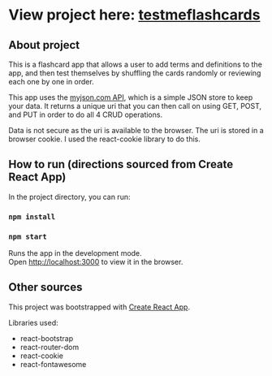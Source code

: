 # View project here: [testmeflashcards](https://testmeflashcards.netlify.com/)

## About project
This is a flashcard app that allows a user to add terms and definitions to the app, and then test themselves by shuffling the cards randomly or reviewing each one by one in order.

This app uses the [myjson.com API](http://www.myjson.com), which is a simple JSON store to keep your data. It returns a unique uri that you can then call on using GET, POST, and PUT in order to do all 4 CRUD operations.

Data is not secure as the uri is available to the browser. The uri is stored in a browser cookie. I used the react-cookie library to do this.

## How to run (directions sourced from Create React App)
In the project directory, you can run:

### `npm install`
### `npm start`

Runs the app in the development mode.<br>
Open [http://localhost:3000](http://localhost:3000) to view it in the browser.

## Other sources
This project was bootstrapped with [Create React App](https://github.com/facebook/create-react-app).

Libraries used:
- react-bootstrap
- react-router-dom
- react-cookie
- react-fontawesome
